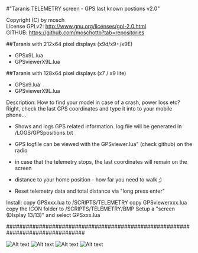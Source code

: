 #"Taranis TELEMETRY screen - GPS last known postions v2.0"  

Copyright (C) by mosch   
License GPLv2: http://www.gnu.org/licenses/gpl-2.0.html       
GITHUB: https://github.com/moschotto?tab=repositories 


##Taranis with 212x64 pixel displays (x9d/x9+/x9E)
- GPSx9L.lua
- GPSviewerX9L.lua

##Taranis with 128x64 pixel displays (x7 / x9 lite)
- GPSx9.lua
- GPSviewerX9L.lua


 
Description:
How to find your model in case of a crash, power loss etc? Right, check the last 
GPS coordinates and type it into to your mobile phone...

- Shows and logs GPS related information. log file will be generated in
/LOGS/GPSpositions.txt

- GPS logfile can be viewed with the GPSviewer.lua" (check github) on the radio

- in case that the telemetry stops, the last coordinates will remain on the screen

- distance to your home position - how far you need to walk ;)

- Reset telemetry data and total distance via "long press enter"


Install:
copy GPSxxx.lua to /SCRIPTS/TELEMETRY
copy GPSviewerxxx.lua
copy the ICON folder to /SCRIPTS/TELEMETRY/BMP
Setup a "screen (DIsplay 13/13)" and select GPSxxx.lua

################################################################################

![Alt text](https://github.com/moschotto/Taranis_GPS_Telemetry/blob/main/x9L_GPS_screen.PNG)
![Alt text](https://github.com/moschotto/Taranis_GPS_Telemetry/blob/main/x9L_GPSviewer.PNG)
![Alt text](https://github.com/moschotto/Taranis_GPS_Telemetry/blob/main/x9_GPS_screen.PNG)
![Alt text](https://github.com/moschotto/Taranis_GPS_Telemetry/blob/main/x9_GPSviewer.PNG)







